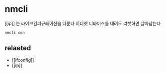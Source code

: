 # nmcli

[[ip]] 는 라이브컨피규레이션을 다룬다 이더넷 디바이스를 내려도 리붓하면 살아남는다

```sh
nmcli con
```

## relaeted
- [[ifconfig]]
- [[ip]]
